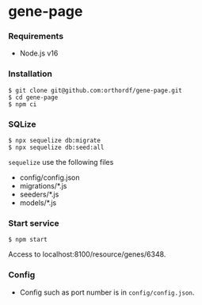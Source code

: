 # gene-page

### Requirements
* Node.js v16

### Installation
```
$ git clone git@github.com:orthordf/gene-page.git
$ cd gene-page
$ npm ci
```

### SQLize
```
$ npx sequelize db:migrate
$ npx sequelize db:seed:all
```
`sequelize` use the following files
* config/config.json
* migrations/*.js
* seeders/*.js
* models/*.js

### Start service
```
$ npm start
```

Access to localhost:8100/resource/genes/6348.

### Config

* Config such as port number is in `config/config.json`.
